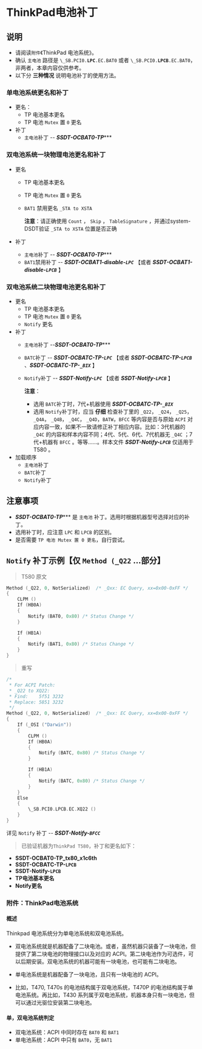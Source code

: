 # ThinkPad电池补丁

## 说明

- 请阅读`附件`《ThinkPad 电池系统》。
- 确认 `主电池` 路径是 `\_SB.PCI0.`**`LPC`**`.EC.BAT0` 或者 `\_SB.PCI0.`**`LPCB`**`.EC.BAT0`，非两者，本章内容仅供参考。
- 以下分 **三种情况** 说明电池补丁的使用方法。

### 单电池系统更名和补丁

- 更名：
  - TP 电池基本更名
  - TP 电池 `Mutex` 置 `0` 更名
- 补丁
  - `主电池`补丁 -- ***SSDT-OCBAT0-TP******

### 双电池系统一块物理电池更名和补丁

- 更名
  - TP 电池基本更名
  - TP 电池 `Mutex` 置 `0` 更名
  - `BAT1` 禁用更名 `_STA to XSTA` 
  
    **注意**：请正确使用 `Count` ， `Skip` ， `TableSignature` ，并通过system-DSDT验证 `_STA to XSTA` 位置是否正确
- 补丁
  
  - `主电池`补丁 -- ***SSDT-OCBAT0-TP****** 
  - `BAT1`禁用补丁 -- ***SSDT-OCBAT1-disable-`LPC`*** 【或者 ***SSDT-OCBAT1-disable-`LPCB`*** 】

### 双电池系统二块物理电池更名和补丁

- 更名
  - TP 电池基本更名
  - TP 电池 `Mutex` 置 `0` 更名
  - `Notify` 更名
- 补丁
  - `主电池`补丁 --***SSDT-OCBAT0-TP******
  - `BATC`补丁 -- ***SSDT-OCBATC-TP-`LPC`*** 【或者 ***SSDT-OCBATC-TP-`LPCB`*** 、***SSDT-OCBATC-TP-`_BIX`*** 】
  - `Notify`补丁 -- ***SSDT-Notify-`LPC`*** 【或者 ***SSDT-Notify-`LPCB`*** 】
  
    **注意**：
  
    - 选用 `BATC`补丁时，7代+机器使用 ***SSDT-OCBATC-TP-`_BIX`*** 
    - 选用 `Notify`补丁时，应当 **仔细** 检查补丁里的 `_Q22`， `_Q24`， `_Q25`， `_Q4A`， `_Q4B`， `_Q4C`， `_Q4D`，`BATW`，`BFCC` 等内容是否与原始 `ACPI` 对应内容一致，如果不一致请修正补丁相应内容。比如：3代机器的 `_Q4C` 的内容和样本内容不同；4代、5代、6代、7代机器无 `_Q4C` ；7代+机器有 `BFCC` 。等等......。样本文件 ***SSDT-Notify-`LPCB`*** 仅适用于T580 。
- 加载顺序
  - `主电池`补丁
  - `BATC`补丁
  - `Notify`补丁

## 注意事项

- ***SSDT-OCBAT0-TP****** 是 `主电池` 补丁。选用时根据机器型号选择对应的补丁。
- 选用补丁时，应注意 `LPC` 和 `LPCB` 的区别。
- 是否需要 `TP 电池 Mutex 置 0 更名`，自行尝试。

## `Notify` 补丁示例【仅 `Method (_Q22` ...部分】

> T580 原文

```Swift
Method (_Q22, 0, NotSerialized)  /* _Qxx: EC Query, xx=0x00-0xFF */
{
    CLPM ()
    If (HB0A)
    {
        Notify (BAT0, 0x80) /* Status Change */
    }

    If (HB1A)
    {
        Notify (BAT1, 0x80) /* Status Change */
    }
}
```

> 重写

```swift
/*
 * For ACPI Patch:
 * _Q22 to XQ22:
 * Find:    5f51 3232
 * Replace: 5851 3232
 */
Method (_Q22, 0, NotSerialized)  /* _Qxx: EC Query, xx=0x00-0xFF */
{
    If (_OSI ("Darwin"))
    {
        CLPM ()
        If (HB0A)
        {
            Notify (BATC, 0x80) /* Status Change */
        }

        If (HB1A)
        {
            Notify (BATC, 0x80) /* Status Change */
        }
    }
    Else
    {
        \_SB.PCI0.LPCB.EC.XQ22 ()
    }
}
```

详见 `Notify` 补丁 --  ***SSDT-Notify-`BFCC`*** 

> 已验证机器为`ThinkPad T580`，补丁和更名如下：

- **SSDT-OCBAT0-TP_tx80_x1c6th** 
- **SSDT-OCBATC-TP-`LPCB`** 
- **SSDT-Notify-`LPCB`** 
- **TP电池基本更名** 
- **Notify更名** 

### 附件：ThinkPad电池系统

#### 概述

Thinkpad 电池系统分为单电池系统和双电池系统。

- 双电池系统就是机器配备了二块电池。或者，虽然机器只装备了一块电池，但提供了第二块电池的物理接口以及对应的 ACPI。第二块电池作为可选件，可以后期安装。双电池系统的机器可能有一块电池，也可能有二块电池。
- 单电池系统是机器配备了一块电池，且只有一块电池的 ACPI。

- 比如，T470, T470s 的电池结构属于双电池系统，T470P 的电池结构属于单电池系统。再比如，T430 系列属于双电池系统，机器本身只有一块电池，但可以通过光驱位安装第二块电池。

#### 单，双电池系统判定

- 双电池系统：ACPI 中同时存在 `BAT0` 和 `BAT1`
- 单电池系统：ACPI 中只有 `BAT0`，无 `BAT1`
